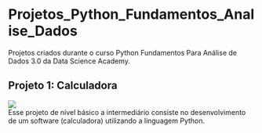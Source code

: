 # Projetos_Python_Fundamentos_Analise_Dados
Projetos criados durante o curso Python Fundamentos Para Análise de Dados 3.0 da Data Science Academy.

## Projeto 1: Calculadora
<div> <img src="https://i.giphy.com/media/QytRJAvwnaU7rvvjxC/giphy.webp"></div>
Esse projeto de nível básico a intermediário consiste no desenvolvimento de um software (calculadora) utilizando a linguagem Python.
